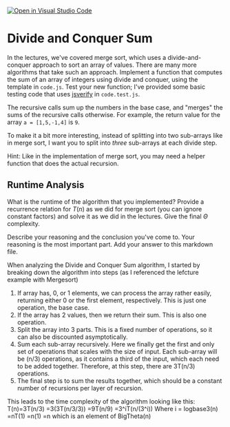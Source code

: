 [![Open in Visual Studio Code](https://classroom.github.com/assets/open-in-vscode-718a45dd9cf7e7f842a935f5ebbe5719a5e09af4491e668f4dbf3b35d5cca122.svg)](https://classroom.github.com/online_ide?assignment_repo_id=11946361&assignment_repo_type=AssignmentRepo)
# Divide and Conquer Sum

In the lectures, we've covered merge sort, which uses a divide-and-conquer
approach to sort an array of values. There are many more algorithms that take
such an approach. Implement a function that computes the sum of an array of
integers using divide and conquer, using the template in `code.js`. Test your
new function; I've provided some basic testing code that uses
[jsverify](https://jsverify.github.io/) in `code.test.js`.

The recursive calls sum up the numbers in the base case, and "merges" the sums
of the recursive calls otherwise. For example, the return value for the array `a
= [1,5,-1,4]` is `9`.

To make it a bit more interesting, instead of splitting into two sub-arrays like
in merge sort, I want you to split into *three* sub-arrays at each divide step.

Hint: Like in the implementation of merge sort, you may need a helper function
that does the actual recursion.

## Runtime Analysis

What is the runtime of the algorithm that you implemented? Provide a recurrence
relation for $T(n)$ as we did for merge sort (you can ignore constant factors)
and solve it as we did in the lectures. Give the final $\Theta$ complexity.

Describe your reasoning and the conclusion you've come to. Your reasoning is the
most important part. Add your answer to this markdown file.

When analyzing the Divide and Conquer Sum algorithm, I started by breaking down 
the algorithm into steps (as I referenced the lefcture example with Mergesort)

1. If array has, 0, or 1 elements, we can process the array rather easily, returning either 0 or the first element, respectively. This is just one operation, the base case.
2. If the array has 2 values, then we return their sum. This is also one operation.
3. Split the array into 3 parts. This is a fixed number of operations, so it can also be discounted asymptotically.
4. Sum each sub-array recursively. Here we finally get the first and only set of operations that scales with the size of input. Each sub-array will be (n/3) operations, as it contains a third of the input, which each need to be added together. Therefore, at this step, there are 3T(n/3) operations.
5. The final step is to sum the results together, which should be a constant number of recursions per layer of recursion.

This leads to the time complexity of the algorithm looking like this:
T(n)=3T(n/3)
    =3(3T(n/3/3))
    =9T(n/9)
    =3^iT(n/(3^i))
Where i = logbase3(n)
    =nT(1)
    =n(1)
    =n which is an element of BigTheta(n)
